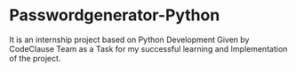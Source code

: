 # Passwordgenerator-Python

It is an internship project based on Python Development Given by CodeClause Team as a Task for my successful learning and Implementation of the project.
